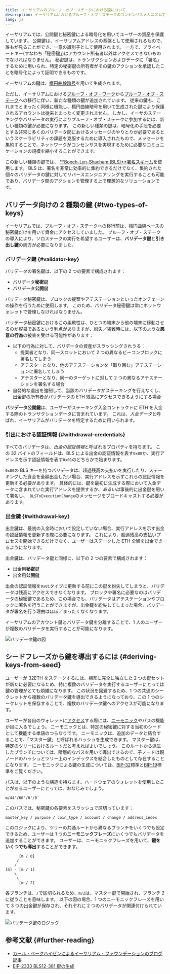 ```yaml
---
title: イーサリアムのプルーフ・オブ・ステークにおける鍵について
description: イーサリアムにおけるプルーフ・オブ・ステークのコンセンサスメカニズムで使用される各種の鍵の説明
lang: ja
---
```


イーサリアムでは、公開鍵と秘密鍵による暗号化を用いてユーザーの資産を保護しています。 公開鍵は、イーサリアムアドレスの基盤として使用されるもので、誰もが見ることができ、一意の識別子として使用されます。 一方で、プライベートキー(すなわち「秘密鍵」)はアカウント所有者以外はアクセスできないものでなければなりません。 秘密鍵は、トランザクションおよびデータに「署名」するために用いられ、特定の秘密鍵の所有者がその鍵のアクションを承認したことを暗号化によって証明できるものです。

イーサリアムの鍵は、[楕円曲線暗号](https://en.wikipedia.org/wiki/Elliptic-curve_cryptography)を用いて生成されます。

ただし、イーサリアムにおける[プルーフ・オブ・ワーク](/developers/docs/consensus-mechanisms/pow)から[プルーフ・オブ・ステーク](/developers/docs/consensus-mechanisms/pos)への移行に伴い、新たな種類の鍵が追加されています。 従来の鍵も、これまでとまったく同様に機能し、楕円曲線暗号を用いて生成された鍵により保護されるアカウントは従来とまったく変更されません。 しかし、イーサのステーキングやバリデータの実行によりプルーフ・オブ・ステークに参加するには、新しい種類の鍵が必要になります。 この新しい種類の鍵は、暗号化の手段を必要とする非常に多くのバリデータ間におけるメッセージのやりとりが必要であるというスケーラビリティの課題を克服するために導入されたもので、メッセージを集約することで、ネットワークがコンセンサスを実現するために必要なコミュニケーションの規模を縮小することができます。

この新しい種類の鍵では、 [**Boneh-Lyn-Shacham (BLS)**署名スキーム](https://wikipedia.org/wiki/BLS_digital_signature)を使用します。 BLS は、署名を非常に効率的に集約できるだけでなく、集約された個々のバリデータの鍵に対してリバースエンジニアリングを実行することも可能であり、バリデータ間のアクションを管理する上で理想的なソリューションです。

## バリデータ向けの 2 種類の鍵 \{#two-types-of-keys}

イーサリアムでは、プルーフ・オブ・ステークへの移行前は、楕円曲線ベースの秘密鍵だけを用いて資金にアクセスしていました。 プルーフ・オブ・ステークの導入により、ソロステークの実行を希望するユーザーは、**バリデータ鍵**と**引き出し鍵**の両方が必要になりました。

### バリデータ鍵 \{#validator-key}

バリデータの署名鍵は、以下の 2 つの要素で構成されます：

- バリデータ**秘密**鍵
- バリデータ**公開**鍵

バリデータ秘密鍵は、ブロックの提案やアテステーションといったオンチェーンの操作を行うために使用します。 このため、バリデータ秘密鍵は常にホットウォレットで管理しなければなりません。

バリデータ秘密鍵におけるこの柔軟性は、ひとつの端末から他の端末に移動させるのが容易であるという利点がありますが、紛失／盗難時には、以下のような**悪意の行為**の被害を受ける可能性があります：

- 以下の行為に対して、バリデータの資産がスラッシングされうる：
  - 提案者となり、同一スロットにおいて 2 つの異なるビーコンブロックに署名してしまう
  - アテスターとなり、他のアテステーションを「取り囲む」アテステーションに署名してしまう
  - アテスターとなり、同一のターゲットに対して 2 つの異なるアテステーションを署名する場合
- 自発的な退出を強制して、当該のバリデータがステーキングを行えなくし、出金鍵の所有者がバリデータの ETH 残高にアクセスできるようにする場合

**バリデータ公開鍵**は、ユーザーがステーキング入金コントラクトに ETH を入金する際のトランザクションデータに含まれています。 これは、*入金データ*と呼ばれ、イーサリアムがバリデータを特定するために用いられます。

### 引出における認証情報 \{#withdrawal-credentials}

すべてのバリデータは、*出金の認証情報*と呼ばれるプロパティを持ちます。 この 32 バイトのフィールドは、BLS による出金の認証情報を表す`0x00`か、実行アドレスを示す認証情報を表す`0x01`のどちらかで始まります。

`0x00`の BLS キーを持つバリデータは、超過残高の支払いを実行したり、ステーキングした資金を全額出金したい場合、実行アドレスを示すこれらの認証情報を更新する必要があります。 具体的には、鍵を最初に生成する際において入金データに含まれていた実行アドレスを提供するか、*あるいは*事後的に出金鍵を用いて署名し、` BLSToExecutionChange`のメッセージをブロードキャストする必要があります。

### 出金鍵 \{#withdrawal-key}

出金鍵は、最初の入金時において設定していない場合、実行アドレスを示す出金の認証情報を更新する際に必要になります。 これにより、超過残高の支払いプロセスを開始できるだけでなく、ユーザーはステークした ETH 全額を出金できるようになります。

出金鍵は、バリデータ鍵と同様に、以下の 2 つの要素で構成されます：

- 出金用**秘密**鍵
- 出金用**公開**鍵

出金の認証情報を`0x01`タイプに更新する前にこの鍵を紛失してしまうと、バリデータは残高にアクセスできなくなります。 ブロックや署名に必要なのはバリデータの秘密鍵であるため、この場合でも、バリデータはアテステーションやブロックに署名を行うことができますが、出金鍵を紛失してしまった場合、バリデータが署名を行う理由はほぼ／まったくなくなります。

イーサリアムのアカウント鍵とバリデータ鍵を分離することで、1 人のユーザーが複数のバリデータを実行することが可能になります。

![バリデータ鍵の図](validator-key-schematic.png)

## シードフレーズから鍵を導出するには \{#deriving-keys-from-seed}

ユーザーが 32ETH をステークするには、相互に完全に独立した 2 つの鍵セットが新たに必要になるため、特に複数のバリデータを実行するユーザーにとっては鍵の管理がとても煩雑になります。 この状況を回避するため、1 つの共通のシークレットから複数のバリデータ鍵を導出できるようになっており、この 1 つのシークレットを保存することで、複数のバリデータ鍵へのアクセスが可能になります。

ユーザーが各自のウォレットに[アクセス](https://ethereum.stackexchange.com/questions/19055/what-is-the-difference-between-m-44-60-0-0-and-m-44-60-0)する際には、[ニーモニック](https://en.bitcoinwiki.org/wiki/Mnemonic_phrase)やパスの機能が目に入るでしょう。 ニーモニックとは、特定の秘密鍵に対する当初のシードとして機能する単語のつらなりです。 ニーモニックは、追加のデータと結合することで、「マスター鍵」と呼ばれるハッシュを生成できます。 マスター鍵は、特定のツリーにおけるルートだと考えればよいでしょう。 このルートから派生したブランチについては、階層的なパスを用いて導出できるので、子ノードは親ノードのハッシュとツリー上のインデックスを結合したものとして存在することになります。 ニーモニックによる鍵の生成については、[BIP-32](https://github.com/bitcoin/bips/blob/master/bip-0032.mediawiki)標準と[BIP-19](https://github.com/bitcoin/bips/blob/master/bip-0039.mediawiki)標準をご覧ください。

パスは、以下のような構造を持ちます。ハードウェアのウォレットを使用したことがあるユーザーにとっては、おなじみでしょう。

```
m/44'/60'/0'/0`
```

このパスでは、秘密鍵の各要素をスラッシュで区切っています：

```
master_key / purpose / coin_type / account / change / address_index
```

このロジックにより、ツリーの共通ルートから異なるブランチをいくつでも設定できるため、ユーザーは 1 つの**ニーモニックフレーズ**にいくつでもバリデータを追加することができます。 ユーザーは、ニーモニックフレーズを用いて、**鍵をいくつでも導出**することができます。

```
      [m / 0]
     /
    /
[m] - [m / 1]
    \
     \
      [m / 2]
```

各ブランチは、`/`で区切られるため、`m/2`は、マスター鍵で開始され、ブランチ 2 に従うことを意味します。 以下の図の場合、1 つのニーモニックフレーズを用いて 3 つの出金鍵が保存され、それぞれに 2 つのバリデータが関連付けられています。

![バリデータ鍵のロジック](multiple-keys.png)

## 参考文献 \{#further-reading}

- [カール・ベークハイゼンによるイーサリアム・ファウンデーションのブログ記事](https://blog.ethereum.org/2020/05/21/keys/)
- [EIP-2333 BLS12-381 鍵の生成](https://eips.ethereum.org/EIPS/eip-2333)
